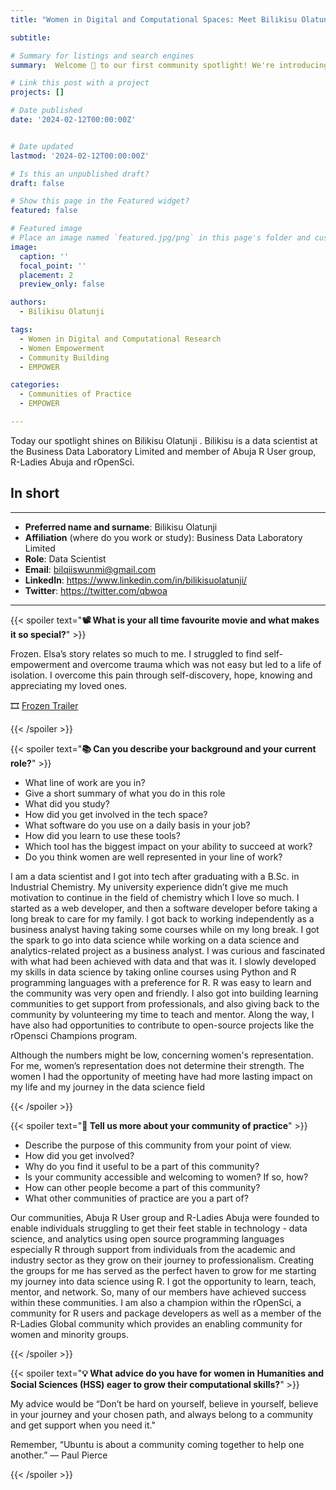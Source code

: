 ```yaml
---
title: "Women in Digital and Computational Spaces: Meet Bilikisu Olatunji "

subtitle: 

# Summary for listings and search engines
summary:  Welcome 👋 to our first community spotlight! We're introducing Bilikisu Olatunji, a data scientist and member of a variety of communities such as Abuja R User group, R-Ladies Abuja and rOpenSci.

# Link this post with a project
projects: []

# Date published
date: '2024-02-12T00:00:00Z'


# Date updated
lastmod: '2024-02-12T00:00:00Z'

# Is this an unpublished draft?
draft: false

# Show this page in the Featured widget?
featured: false

# Featured image
# Place an image named `featured.jpg/png` in this page's folder and customize its options here.
image:
  caption: ''
  focal_point: ''
  placement: 2
  preview_only: false

authors:
  - Bilikisu Olatunji 

tags:
  - Women in Digital and Computational Research
  - Women Empowerment
  - Community Building
  - EMPOWER

categories:
  - Communities of Practice
  - EMPOWER

---
```


Today our spotlight shines on Bilikisu Olatunji . Bilikisu is a data scientist at the Business Data Laboratory Limited and member of Abuja R User group, R-Ladies Abuja and rOpenSci. 

## In short
---

- __Preferred name and surname__: Bilikisu Olatunji
- __Affiliation__ (where do you work or study): Business Data Laboratory Limited
- __Role__: Data Scientist
- __Email__: bilqiiswunmi@gmail.com
- __LinkedIn__: https://www.linkedin.com/in/bilikisuolatunji/
- __Twitter__: https://twitter.com/qbwoa

---


{{< spoiler text="__:film_projector: What is your all time favourite movie and what makes it so special?__" >}}

Frozen. Elsa’s story relates so much to me. I struggled to find self-empowerment and
overcome trauma which was not easy but led to a life of isolation. I overcome this pain
through self-discovery, hope, knowing and appreciating my loved ones.

🎞️ [Frozen Trailer](https://www.youtube.com/watch?v=FLzfXQSPBOg)  

{{< /spoiler >}}

{{< spoiler text="__:books: Can you describe your background and your current role?__" >}}

* What line of work are you in?
* Give a short summary of what you do in this role
* What did you study?
* How did you get involved in the tech space?
* What software do you use on a daily basis in your job?
* How did you learn to use these tools?
* Which tool has the biggest impact on your ability to succeed at work?
* Do you think women are well represented in your line of work?

I am a data scientist and I got into tech after graduating with a B.Sc. in Industrial Chemistry. My
university experience didn’t give me much motivation to continue in the field of chemistry
which I love so much. I started as a web developer, and then a software developer before
taking a long break to care for my family.
I got back to working independently as a business analyst having taking some courses while
on my long break. I got the spark to go into data science while working on a data science and
analytics-related project as a business analyst. I was curious and fascinated with what had
been achieved with data and that was it. I slowly developed my skills in data science by taking
online courses using Python and R programming languages with a preference for R. R was
easy to learn and the community was very open and friendly. I also got into building learning
communities to get support from professionals, and also giving back to the community by
volunteering my time to teach and mentor.
Along the way, I have also had opportunities to contribute to open-source projects like the
rOpensci Champions program.

Although the numbers might be low, concerning women&#39;s representation. For me, women’s
representation does not determine their strength. The women I had the opportunity of meeting
have had more lasting impact on my life and my journey in the data science field

{{< /spoiler >}}

{{< spoiler text="__🌱 Tell us more about your community of practice__" >}}

* Describe the purpose of this community from your point of view.
* How did you get involved?
* Why do you find it useful to be a part of this community?
* Is your community accessible and welcoming to women? If so, how?
* How can other people become a part of this community?
* What other communities of practice are you a part of?

Our communities, Abuja R User group and R-Ladies Abuja were founded to enable individuals
struggling to get their feet stable in technology - data science, and analytics using open source
programming languages especially R through support from individuals from the academic and
industry sector as they grow on their journey to professionalism.
Creating the groups for me has served as the perfect haven to grow for me starting my journey
into data science using R. I got the opportunity to learn, teach, mentor, and network. So, many
of our members have achieved success within these communities.
I am also a champion within the rOpenSci, a community for R users and package developers as
well as a member of the R-Ladies Global community which provides an enabling community
for women and minority groups.

{{< /spoiler >}}

{{< spoiler text="__:bulb: What advice do you have for women in Humanities and Social Sciences (HSS) eager to grow their computational skills?__" >}}

My advice would be “Don’t be hard on yourself, believe in yourself, believe in your
journey and your chosen path, and always belong to a community and get support
when you need it."

Remember, “Ubuntu is about a community coming together to help one another.”
— Paul Pierce

{{< /spoiler >}}


